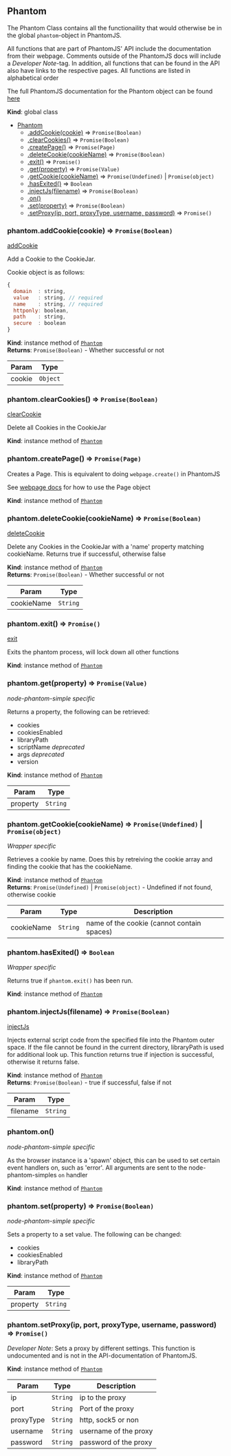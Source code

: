 <a name="Phantom"></a>

## Phantom
The Phantom Class contains all the functionaility that would otherwise
be in the global `phantom`-object in PhantomJS.

All functions that are part of PhantomJS' API include the documentation
from their webpage. Comments outside of the PhantomJS docs will include a
*Developer Note*-tag. In addition, all functions that can be found in the
API also have links to the respective pages. All functions are listed in alphabetical order

The full PhantomJS documentation for the Phantom object can be found [here](http://phantomjs.org/api/phantom/)

**Kind**: global class  

* [Phantom](#Phantom)
    * [.addCookie(cookie)](#Phantom+addCookie) ⇒ <code>Promise(Boolean)</code>
    * [.clearCookies()](#Phantom+clearCookies) ⇒ <code>Promise(Boolean)</code>
    * [.createPage()](#Phantom+createPage) ⇒ <code>Promise(Page)</code>
    * [.deleteCookie(cookieName)](#Phantom+deleteCookie) ⇒ <code>Promise(Boolean)</code>
    * [.exit()](#Phantom+exit) ⇒ <code>Promise()</code>
    * [.get(property)](#Phantom+get) ⇒ <code>Promise(Value)</code>
    * [.getCookie(cookieName)](#Phantom+getCookie) ⇒ <code>Promise(Undefined)</code> &#124; <code>Promise(object)</code>
    * [.hasExited()](#Phantom+hasExited) ⇒ <code>Boolean</code>
    * [.injectJs(filename)](#Phantom+injectJs) ⇒ <code>Promise(Boolean)</code>
    * [.on()](#Phantom+on)
    * [.set(property)](#Phantom+set) ⇒ <code>Promise(Boolean)</code>
    * [.setProxy(ip, port, proxyType, username, password)](#Phantom+setProxy) ⇒ <code>Promise()</code>

<a name="Phantom+addCookie"></a>

### phantom.addCookie(cookie) ⇒ <code>Promise(Boolean)</code>
[addCookie](http://phantomjs.org/api/phantom/method/add-cookie.html)

Add a Cookie to the CookieJar.

Cookie object is as follows:
```js
{
  domain  : string,
  value   : string, // required
  name    : string, // required
  httponly: boolean,
  path    : string,
  secure  : boolean
}
```

**Kind**: instance method of <code>[Phantom](#Phantom)</code>  
**Returns**: <code>Promise(Boolean)</code> - Whether successful or not  

| Param | Type |
| --- | --- |
| cookie | <code>Object</code> | 

<a name="Phantom+clearCookies"></a>

### phantom.clearCookies() ⇒ <code>Promise(Boolean)</code>
[clearCookie](http://phantomjs.org/api/phantom/method/clear-cookies.html)

Delete all Cookies in the CookieJar

**Kind**: instance method of <code>[Phantom](#Phantom)</code>  
<a name="Phantom+createPage"></a>

### phantom.createPage() ⇒ <code>Promise(Page)</code>
Creates a Page. This is equivalent to doing `webpage.create()` in PhantomJS

See [webpage docs](./webpage.md) for how to use the Page object

**Kind**: instance method of <code>[Phantom](#Phantom)</code>  
<a name="Phantom+deleteCookie"></a>

### phantom.deleteCookie(cookieName) ⇒ <code>Promise(Boolean)</code>
[deleteCookie](http://phantomjs.org/api/phantom/method/delete-cookie.html)

Delete any Cookies in the CookieJar with a 'name' property
matching cookieName.
Returns true if successful, otherwise false

**Kind**: instance method of <code>[Phantom](#Phantom)</code>  
**Returns**: <code>Promise(Boolean)</code> - Whether successful or not  

| Param | Type |
| --- | --- |
| cookieName | <code>String</code> | 

<a name="Phantom+exit"></a>

### phantom.exit() ⇒ <code>Promise()</code>
[exit](http://phantomjs.org/api/phantom/method/exit.html)

Exits the phantom process, will lock down all other functions

**Kind**: instance method of <code>[Phantom](#Phantom)</code>  
<a name="Phantom+get"></a>

### phantom.get(property) ⇒ <code>Promise(Value)</code>
*node-phantom-simple specific*

Returns a property, the following can be retrieved:
- cookies
- cookiesEnabled
- libraryPath
- scriptName *deprecated*
- args *deprecated*
- version

**Kind**: instance method of <code>[Phantom](#Phantom)</code>  

| Param | Type |
| --- | --- |
| property | <code>String</code> | 

<a name="Phantom+getCookie"></a>

### phantom.getCookie(cookieName) ⇒ <code>Promise(Undefined)</code> &#124; <code>Promise(object)</code>
*Wrapper specific*

Retrieves a cookie by name. Does this by retreiving the cookie array
and finding the cookie that has the cookieName.

**Kind**: instance method of <code>[Phantom](#Phantom)</code>  
**Returns**: <code>Promise(Undefined)</code> &#124; <code>Promise(object)</code> - Undefined if not found, otherwise cookie  

| Param | Type | Description |
| --- | --- | --- |
| cookieName | <code>String</code> | name of the cookie (cannot contain spaces) |

<a name="Phantom+hasExited"></a>

### phantom.hasExited() ⇒ <code>Boolean</code>
*Wrapper specific*

Returns true if `phantom.exit()` has been run.

**Kind**: instance method of <code>[Phantom](#Phantom)</code>  
<a name="Phantom+injectJs"></a>

### phantom.injectJs(filename) ⇒ <code>Promise(Boolean)</code>
[injectJs](http://phantomjs.org/api/phantom/method/inject-js.html)

Injects external script code from the specified file into
the Phantom outer space. If the file cannot be found in
the current directory, libraryPath is used for additional look up.
This function returns true if injection is successful,
otherwise it returns false.

**Kind**: instance method of <code>[Phantom](#Phantom)</code>  
**Returns**: <code>Promise(Boolean)</code> - true if successful, false if not  

| Param | Type |
| --- | --- |
| filename | <code>String</code> | 

<a name="Phantom+on"></a>

### phantom.on()
*node-phantom-simple specific*

As the browser instance is a 'spawn' object, this
can be used to set certain event handlers on, such as
'error'. All arguments are sent to the node-phantom-simples `on` handler

**Kind**: instance method of <code>[Phantom](#Phantom)</code>  
<a name="Phantom+set"></a>

### phantom.set(property) ⇒ <code>Promise(Boolean)</code>
*node-phantom-simple specific*

Sets a property to a set value. The following can be changed:
- cookies
- cookiesEnabled
- libraryPath

**Kind**: instance method of <code>[Phantom](#Phantom)</code>  

| Param | Type |
| --- | --- |
| property | <code>String</code> | 

<a name="Phantom+setProxy"></a>

### phantom.setProxy(ip, port, proxyType, username, password) ⇒ <code>Promise()</code>
*Developer Note*: Sets a proxy by different settings.
This function is undocumented and is not in the API-documentation of PhantomJS.

**Kind**: instance method of <code>[Phantom](#Phantom)</code>  

| Param | Type | Description |
| --- | --- | --- |
| ip | <code>String</code> | ip to the proxy |
| port | <code>String</code> | Port of the proxy |
| proxyType | <code>String</code> | http, sock5 or non |
| username | <code>String</code> | username of the proxy |
| password | <code>String</code> | password of the proxy |

